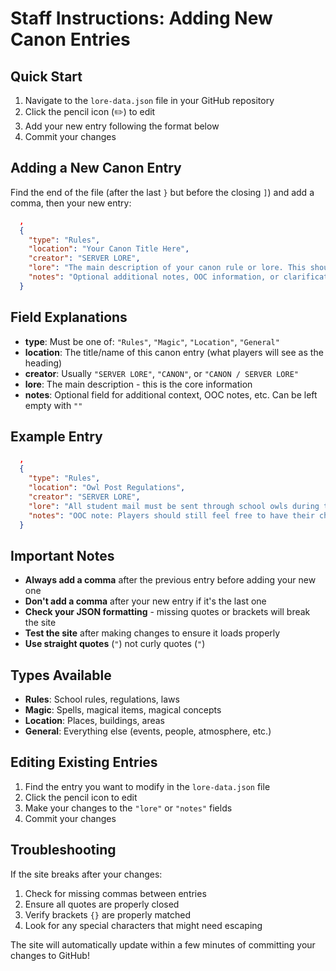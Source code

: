 # Staff Instructions: Adding New Canon Entries

## Quick Start
1. Navigate to the `lore-data.json` file in your GitHub repository
2. Click the pencil icon (✏️) to edit
3. Add your new entry following the format below
4. Commit your changes

## Adding a New Canon Entry

Find the end of the file (after the last `}` but before the closing `]`) and add a comma, then your new entry:

```json
  ,
  {
    "type": "Rules",
    "location": "Your Canon Title Here",
    "creator": "SERVER LORE",
    "lore": "The main description of your canon rule or lore. This should be detailed and clear.",
    "notes": "Optional additional notes, OOC information, or clarifications."
  }
```

## Field Explanations

- **type**: Must be one of: `"Rules"`, `"Magic"`, `"Location"`, `"General"`
- **location**: The title/name of this canon entry (what players will see as the heading)
- **creator**: Usually `"SERVER LORE"`, `"CANON"`, or `"CANON / SERVER LORE"`
- **lore**: The main description - this is the core information
- **notes**: Optional field for additional context, OOC notes, etc. Can be left empty with `""`

## Example Entry

```json
  ,
  {
    "type": "Rules",
    "location": "Owl Post Regulations",
    "creator": "SERVER LORE",
    "lore": "All student mail must be sent through school owls during term time. Personal owls may only be used for emergency family communications with prior approval from a Head of House.",
    "notes": "OOC note: Players should still feel free to have their characters receive letters for plot purposes - this rule exists for world-building consistency."
  }
```

## Important Notes

- **Always add a comma** after the previous entry before adding your new one
- **Don't add a comma** after your new entry if it's the last one
- **Check your JSON formatting** - missing quotes or brackets will break the site
- **Test the site** after making changes to ensure it loads properly
- **Use straight quotes** (`"`) not curly quotes (`"`)

## Types Available

- **Rules**: School rules, regulations, laws
- **Magic**: Spells, magical items, magical concepts  
- **Location**: Places, buildings, areas
- **General**: Everything else (events, people, atmosphere, etc.)

## Editing Existing Entries

1. Find the entry you want to modify in the `lore-data.json` file
2. Click the pencil icon to edit
3. Make your changes to the `"lore"` or `"notes"` fields
4. Commit your changes

## Troubleshooting

If the site breaks after your changes:
1. Check for missing commas between entries
2. Ensure all quotes are properly closed
3. Verify brackets `{}` are properly matched
4. Look for any special characters that might need escaping

The site will automatically update within a few minutes of committing your changes to GitHub!
